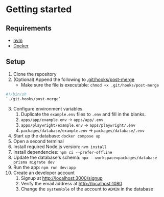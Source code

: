 # Getting started

## Requirements

- [nvm](https://github.com/nvm-sh/nvm)
- [Docker](https://www.docker.com/)

## Setup

1. Clone the repository
2. (Optional) Append the following to [.git/hooks/post-merge](../.git/hooks/post-merge)
   - Make sure the file is executable: `chmod +x .git/hooks/post-merge`

```sh
#!/bin/sh
`./git-hooks/post-merge`
```

3. Configure environment variables
   1. Duplicate the `example.env` files to `.env` and fill in the blanks.
   2. `apps/app/example.env` -> `apps/app/.env`
   3. `apps/playwright/example.env` -> `apps/playwright/.env`
   4. `packages/database/example.env` -> `packages/database/.env`
4. Start up the database: `docker compose up`
5. Open a second terminal
6. Install required Node.js version: `nvm install`
7. Install dependencies: `npm ci --prefer-offline`
8. Update the database's schema: `npx --workspace=packages/database prisma migrate dev`
9. Run the app: `npm run dev:app`
10. Create an developer account
    1. Signup at <http://localhost:3000/signup>
    2. Verify the email address at <http://localhost:1080>
    3. Change the `systemRole` of the account to `ADMIN` in the database
